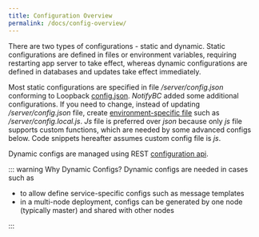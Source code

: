 ```yaml
---
title: Configuration Overview
permalink: /docs/config-overview/
---
```


There are two types of configurations - static and dynamic. Static configurations are defined in files or environment variables, requiring restarting app server to take effect, whereas dynamic configurations are defined in databases and updates take effect immediately.

Most static configurations are specified in file _/server/config.json_ conforming to Loopback [config.json](http://loopback.io/doc/en/lb3/config.json.html). _NotifyBC_ added some additional configurations. If you need to change, instead of updating _/server/config.json_ file, create [environment-specific file](http://loopback.io/doc/en/lb2/config.json.html#environment-specific-settings) such as _/server/config.local.js_. _Js_ file is preferred over _json_ because only _js_ file supports custom functions, which are needed by some advanced configs below. Code snippets hereafter assumes custom config file is _js_.

Dynamic configs are managed using REST [configuration api](../api-config/).

::: warning Why Dynamic Configs?
Dynamic configs are needed in cases such as

  <ul>
  <li>to allow define service-specific configs such as message templates</li>
  <li>in a multi-node deployment, configs can be generated by one node (typically master) and shared with other nodes</li>
  </ul>

:::
